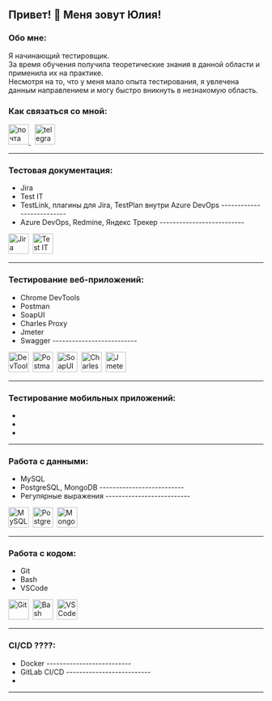 ## Привет! 👋 Меня зовут Юлия!



### Обо мне:

Я начинающий тестировщик.  
За время обучения получила теоретические знания в данной области и применила их на практике.  
Несмотря на то, что у меня мало опыта тестирования, я увлечена данным направлением и могу быстро вникнуть в незнакомую область.


### Как связаться со мной:  

<a href="mailto:fancy.05@mail.ru" target="_blank">
      <img src="https://play-lh.googleusercontent.com/zn4PWAdBu9YgY-uP1jSzdeje7hJ_HI2siy07vQ4LZsgUQOKU-1Wbza7lIIMYzB201g" width="40" height="40" alt="почта" />
    </a>&nbsp
<a href="https://t.me/YuliyaKondabaeva" target="_blank">
      <img src="https://upload.wikimedia.org/wikipedia/commons/thumb/8/83/Telegram_2019_Logo.svg/120px-Telegram_2019_Logo.svg.png" width="40" height="40" alt="telegram" />
    </a>
 
---

### Тестовая документация:
- Jira
- Test IT
- TestLink, плагины для Jira, TestPlan внутри Azure DevOps --------------------------
- Azure DevOps, Redmine, Яндекс Трекер --------------------------

<div>
  <img src="https://cdn.jsdelivr.net/gh/devicons/devicon/icons/jira/jira-original.svg" title="Jira" alt="Jira" width="40" height="40"/>&nbsp
  <img src="https://docs.testit.software/images/testit_logo_icon_blue.png" title="Test IT" alt="Test IT" width="40" height="40"/>
</div>

---

### Тестирование веб-приложений:
- Chrome DevTools
- Postman
- SoapUI
- Charles Proxy
- Jmeter
- Swagger --------------------------

<div>
  <img src="https://d33wubrfki0l68.cloudfront.net/38b5c953a4667366685d55db55d057c86db1fc54/a0fdc/static/acae6b24d940347661ca901ea07f47c1/chrome-dev-logo-icon.png" title="DevTools" alt="DevTools" width="40" height="40"/>&nbsp
  <img src="https://voyager.postman.com/logo/postman-logo-icon-orange.svg" title="Postman" alt="Postman" width="40" height="40"/>&nbsp
  <img src="https://i0.wp.com/blog.nashtechglobal.com/wp-content/uploads/2024/07/SoapUI%402x-1.webp?fit=872%2C270&ssl=1" title="SoapUI" alt="SoapUI" height="40"/>&nbsp
  <img src="https://cdn.icon-icons.com/icons2/3053/PNG/512/charles_proxy_macos_bigsur_icon_190302.png" title="Charles Proxy" alt="Charles Proxy" width="40" height="40"/>&nbsp
  <img src="https://upload.wikimedia.org/wikipedia/commons/2/22/Apache_JMeter.png" title="Jmeter" alt="Jmeter" height="40"/>
</div>

---

### Тестирование мобильных приложений:
- 
- 
- 

---

### Работа с данными:
- MySQL
- PostgreSQL, MongoDB --------------------------
- Регулярные выражения --------------------------

<div>
  <img src="https://www.mysql.com/common/logos/logo-mysql-170x115.png" title="MySQL" alt="MySQL" height="40"/>&nbsp
  <img src="https://www.postgresql.org/media/img/about/press/elephant64.png" title="PostgreSQL" alt="PostgreSQL" height="40"/>&nbsp
  <img src="https://cdn.jsdelivr.net/gh/devicons/devicon/icons/mongodb/mongodb-original.svg" title="MongoDB" alt="MongoDB" width="40" height="40"/>
</div>

---

### Работа с кодом:
- Git
- Bash
- VSCode

<div>
  <img src="https://cdn.jsdelivr.net/gh/devicons/devicon/icons/git/git-original.svg" title="Git" alt="Git" width="40" height="40"/>&nbsp
  <img src="https://upload.wikimedia.org/wikipedia/commons/thumb/4/4b/Bash_Logo_Colored.svg/1024px-Bash_Logo_Colored.svg.png?20180723054350" title="Bash" alt="Bash" width="40" height="40"/>&nbsp
  <img src="https://cdn.jsdelivr.net/gh/devicons/devicon/icons/vscode/vscode-original.svg" title="VSCode" alt="VSCode" width="40" height="40"/>
  
</div>

---

### CI/CD ????:
- Docker --------------------------
- GitLab CI/CD --------------------------
- 

<div>
  
  
</div>

---
